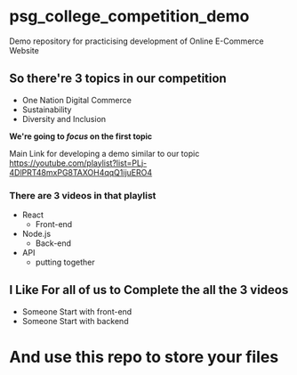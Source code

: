 # psg_college_competition_demo
Demo repository for practicising development of Online E-Commerce Website

## So there're 3 topics in our competition
  -  One Nation Digital Commerce
  -  Sustainability
  -  Diversity and Inclusion

**We're going to _focus_ on the first topic**

Main Link for developing a demo similar to our topic
https://youtube.com/playlist?list=PLj-4DlPRT48mxPG8TAXOH4qqQ1ijuERO4

### There are 3 videos in that playlist
  -  React
      -  Front-end
  -  Node.js
      -  Back-end
  -  API 
      -  putting together

## I Like For all of us to Complete the all the 3 videos
   -  Someone Start with front-end
   -  Someone Start with backend
 
# And use this repo to store your files
